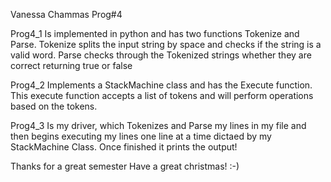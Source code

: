 Vanessa Chammas Prog#4 

Prog4_1 Is implemented in python and has two functions Tokenize and Parse. 
Tokenize splits the input string by space and checks if the string is a valid word.
Parse checks through the Tokenized strings whether they are correct returning true or false

Prog4_2 Implements a StackMachine class and has the Execute function. 
This execute function accepts a list of tokens and will perform operations based on 
the tokens.

Prog4_3 Is my driver, which Tokenizes and Parse my lines in my file and then begins
executing my lines one line at a time dictaed by my StackMachine Class. Once finished
it prints the output!

Thanks for a great semester 
Have a great christmas! :-) 